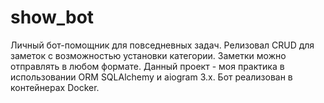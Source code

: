 # show_bot
Личный бот-помощник для повседневных задач. Релизовал CRUD для заметок с возможностью установки категории. Заметки можно отправлять в любом формате.
Данный проект - моя практика в использовании ORM SQLAlchemy и aiogram 3.x. 
Бот реализован в контейнерах Docker.



